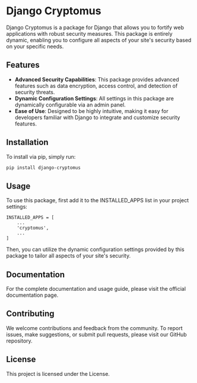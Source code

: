 # Django Cryptomus

Django Cryptomus is a package for Django that allows you to fortify web applications with robust security measures. This package is entirely dynamic, enabling you to configure all aspects of your site's security based on your specific needs.

## Features

- **Advanced Security Capabilities**: This package provides advanced features such as data encryption, access control, and detection of security threats.
- **Dynamic Configuration Settings**: All settings in this package are dynamically configurable via an admin panel.
- **Ease of Use**: Designed to be highly intuitive, making it easy for developers familiar with Django to integrate and customize security features.

## Installation

To install via pip, simply run:

```bash
pip install django-cryptomus
```

## Usage

To use this package, first add it to the INSTALLED_APPS list in your project settings:

```
INSTALLED_APPS = [
    ...
    'cryptomus',
    ...
]
```
Then, you can utilize the dynamic configuration settings provided by this package to tailor all aspects of your site's security.

## Documentation
For the complete documentation and usage guide, please visit the official documentation page.

## Contributing
We welcome contributions and feedback from the community. To report issues, make suggestions, or submit pull requests, please visit our GitHub repository.

## License
This project is licensed under the License.